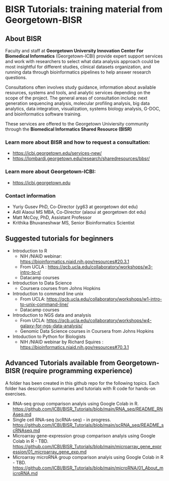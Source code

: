 # BISR Tutorials: training material from Georgetown-BISR 

## About BISR
Faculty and staff at **Georgetown University Innovation Center For Biomedical Informatics** (Georgetown-ICBI) provide expert support services and work with researchers to select what data analysis approach could be most insightful for different studies, clinical datasets organization, and running data through bioinformatics pipelines to help answer research questions. 

Consultations often involves study guidance, information about available resources, systems and tools, and analytic services depending on the scope of the project. The general areas of consultation include: next generation sequencing analysis, molecular profiling analysis, big data analytics, data integration, visualization, systems biology analysis, G-DOC, and bioinformatics software training. 

These services are offered to the Georgetown Univiersity community through the **Biomedical Informatics Shared Resource (BISR)**

### Learn more about BISR and how to request a consultation:
* https://icbi.georgetown.edu/services-new/
* https://lombardi.georgetown.edu/research/sharedresources/bbsr/

### Learn more about Georgetown-ICBI:
* https://icbi.georgetown.edu

### Contact information
* Yuriy Gusev PhD, Co-Director (yg63 at georgetown dot edu)
* Adil Alaoui MS MBA, Co-Director (alaoui at georgetown dot edu)
* Matt McCoy, PhD, Assistant Professor 
* Krithika Bhuvaneshwar MS, Senior Bioinformatics Scientist

## Suggested tutorials for beginners
* Introduction to R
  * NIH /NIAID webinar: https://bioinformatics.niaid.nih.gov/resources#20.3.1
  * From UCLA : https://qcb.ucla.edu/collaboratory/workshops/w3-intro-to-r/
  * Datacamp courses
* Introduction to Data Science 
  * Coursera courses from Johns Hopkins
* Introduction to command line unix
  * From UCLA: https://qcb.ucla.edu/collaboratory/workshops/w1-intro-to-unix-command-line/
  * Datacamp courses
* Introduction to NGS data and analysis
  * From UCLA: https://qcb.ucla.edu/collaboratory/workshops/w4-galaxy-for-ngs-data-analysis/
  * Genomic Data Science courses in Coursera from Johns Hopkins
* Intoduction to Python for Biologists
  * NIH /NIAID webinar by Richard Squires : https://bioinformatics.niaid.nih.gov/resources#70.3.1

## Advanced Tutorials available from Georgetown-BISR (require programming experience)
A folder has been created in this github repo for the following topics. Each folder has description summaries and tutorials with R code for hands-on exercises.
* RNA-seq group comparison analyis using Google Colab in R.
  https://github.com/ICBI/BISR_Tutorials/blob/main/RNA_seq/README_RNAseq.md
* Single cell RNA-seq (scRNA-seq) - in progress.
  https://github.com/ICBI/BISR_Tutorials/blob/main/scRNA_seq/README_scRNAseq.md
* Microarray gene-expression group comparison analyis using Google Colab in R - TBD.
  https://github.com/ICBI/BISR_Tutorials/blob/main/microarray_gene_expression/01_microarray_gene_exp.md
* Microarray microRNA group comparison analyis using Google Colab in R - TBD.
  https://github.com/ICBI/BISR_Tutorials/blob/main/microRNA/01_About_microRNA.md

